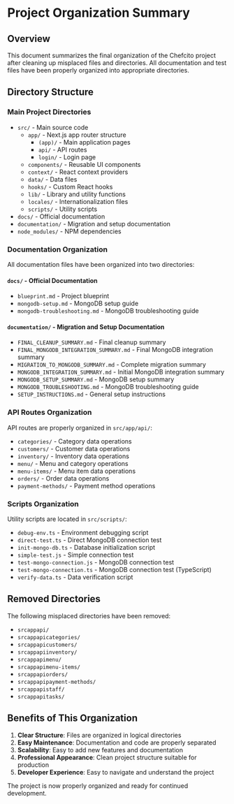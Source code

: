 # Project Organization Summary

## Overview

This document summarizes the final organization of the Chefcito project after cleaning up misplaced files and directories. All documentation and test files have been properly organized into appropriate directories.

## Directory Structure

### Main Project Directories

- `src/` - Main source code
  - `app/` - Next.js app router structure
    - `(app)/` - Main application pages
    - `api/` - API routes
    - `login/` - Login page
  - `components/` - Reusable UI components
  - `context/` - React context providers
  - `data/` - Data files
  - `hooks/` - Custom React hooks
  - `lib/` - Library and utility functions
  - `locales/` - Internationalization files
  - `scripts/` - Utility scripts
- `docs/` - Official documentation
- `documentation/` - Migration and setup documentation
- `node_modules/` - NPM dependencies

### Documentation Organization

All documentation files have been organized into two directories:

#### `docs/` - Official Documentation
- `blueprint.md` - Project blueprint
- `mongodb-setup.md` - MongoDB setup guide
- `mongodb-troubleshooting.md` - MongoDB troubleshooting guide

#### `documentation/` - Migration and Setup Documentation
- `FINAL_CLEANUP_SUMMARY.md` - Final cleanup summary
- `FINAL_MONGODB_INTEGRATION_SUMMARY.md` - Final MongoDB integration summary
- `MIGRATION_TO_MONGODB_SUMMARY.md` - Complete migration summary
- `MONGODB_INTEGRATION_SUMMARY.md` - Initial MongoDB integration summary
- `MONGODB_SETUP_SUMMARY.md` - MongoDB setup summary
- `MONGODB_TROUBLESHOOTING.md` - MongoDB troubleshooting guide
- `SETUP_INSTRUCTIONS.md` - General setup instructions

### API Routes Organization

API routes are properly organized in `src/app/api/`:

- `categories/` - Category data operations
- `customers/` - Customer data operations
- `inventory/` - Inventory data operations
- `menu/` - Menu and category operations
- `menu-items/` - Menu item data operations
- `orders/` - Order data operations
- `payment-methods/` - Payment method operations

### Scripts Organization

Utility scripts are located in `src/scripts/`:

- `debug-env.ts` - Environment debugging script
- `direct-test.ts` - Direct MongoDB connection test
- `init-mongo-db.ts` - Database initialization script
- `simple-test.js` - Simple connection test
- `test-mongo-connection.js` - MongoDB connection test
- `test-mongo-connection.ts` - MongoDB connection test (TypeScript)
- `verify-data.ts` - Data verification script

## Removed Directories

The following misplaced directories have been removed:
- `srcappapi/`
- `srcappapicategories/`
- `srcappapicustomers/`
- `srcappapiinventory/`
- `srcappapimenu/`
- `srcappapimenu-items/`
- `srcappapiorders/`
- `srcappapipayment-methods/`
- `srcappapistaff/`
- `srcappapitasks/`

## Benefits of This Organization

1. **Clear Structure**: Files are organized in logical directories
2. **Easy Maintenance**: Documentation and code are properly separated
3. **Scalability**: Easy to add new features and documentation
4. **Professional Appearance**: Clean project structure suitable for production
5. **Developer Experience**: Easy to navigate and understand the project

The project is now properly organized and ready for continued development.